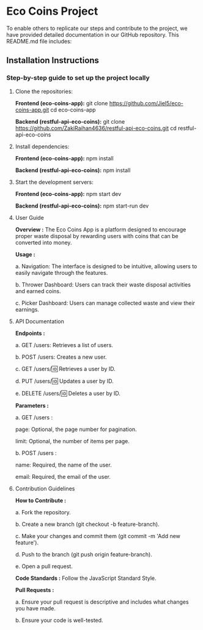 # Eco Coins Project

To enable others to replicate our steps and contribute to the project, we have provided detailed documentation in our GitHub repository. This README.md file includes:

## Installation Instructions

### Step-by-step guide to set up the project locally

1. Clone the repositories:

   **Frontend (eco-coins-app):** 
   git clone https://github.com/Jiel5/eco-coins-app.git
   cd eco-coins-app

   **Backend (restful-api-eco-coins):**
   git clone https://github.com/ZakiRaihan4636/restful-api-eco-coins.git
   cd restful-api-eco-coins

2. Install dependencies:
   
   **Frontend (eco-coins-app):**
   npm install

   **Backend (restful-api-eco-coins):**
   npm install

3. Start the development servers:

   **Frontend (eco-coins-app):**
   npm start dev

   **Backend (restful-api-eco-coins):**
   npm start-run dev
  
4. User Guide
   
    **Overview :**
    The Eco Coins App is a platform designed to encourage proper waste disposal by rewarding users with coins that can be converted into      money.
    
    **Usage :**
    
    a. Navigation: The interface is designed to be intuitive, allowing users to easily navigate through the features.
   
    b. Thrower Dashboard: Users can track their waste disposal activities and earned coins.
   
    c. Picker Dashboard: Users can manage collected waste and view their earnings.

6. API Documentation
   
    **Endpoints :**
    
    a. GET /users: Retrieves a list of users.
   
    b. POST /users: Creates a new user.
   
    c. GET /users/:id: Retrieves a user by ID.
   
    d. PUT /users/:id: Updates a user by ID.
   
    e. DELETE /users/:id: Deletes a user by ID.
  
    **Parameters :**
    
    a. GET /users :
    
    page: Optional, the page number for pagination.
   
    limit: Optional, the number of items per page.
  
    b. POST /users :
    
    name: Required, the name of the user.
   
    email: Required, the email of the user.

8. Contribution Guidelines
   
    **How to Contribute :**
    
    a. Fork the repository.
   
    b. Create a new branch (git checkout -b feature-branch).
   
    c. Make your changes and commit them (git commit -m 'Add new feature').
   
    d. Push to the branch (git push origin feature-branch).
   
    e. Open a pull request.
  
    **Code Standards :**
    Follow the JavaScript Standard Style.
  
    **Pull Requests :**
    
    a. Ensure your pull request is descriptive and includes what changes you have made.
   
    b. Ensure your code is well-tested.
  


